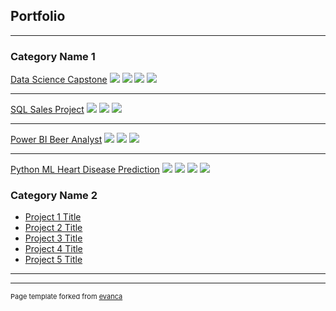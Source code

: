 ## Portfolio

---

### Category Name 1 

[Data Science Capstone](/sample_page)
<img src="Data_Science_Slide1.jpg?raw=true"/>
<img src="Data_Science_Slide2.jpg?raw=true"/>
<img src="Data_Science_Slide3.jpg?raw=true"/>
<img src="Data_Science_Slide4.jpg?raw=true"/>

---
[SQL Sales Project](/pdf/sample_presentation.pdf)
<img src="SQL_Sales_Project1.jpg?raw=true"/>
<img src="SQL_Sales_Project3.jpg?raw=true"/>
<img src="SQL_Sales_Project3.jpg?raw=true"/>

---
[Power BI Beer Analyst](http://example.com/)
<img src="Power_BI_Beer_Analyst1.jpg?raw=true"/>
<img src="Power_BI_Beer_Analyst2.jpg?raw=true"/>
<img src="Power_BI_Beer_Analyst3.jpg?raw=true"/>

---
[Python ML Heart Disease Prediction](http://example.com/)
<img src="Python_ML_Heart_Prediction1.jpg?raw=true"/>
<img src="Python_ML_Heart_Prediction2.jpg?raw=true"/>
<img src="Python_ML_Heart_Prediction3.jpg?raw=true"/>
<img src="Python_ML_Heart_Prediction4.jpg?raw=true"/>

### Category Name 2

- [Project 1 Title](http://example.com/)
- [Project 2 Title](http://example.com/)
- [Project 3 Title](http://example.com/)
- [Project 4 Title](http://example.com/)
- [Project 5 Title](http://example.com/)

---




---
<p style="font-size:11px">Page template forked from <a href="https://github.com/evanca/quick-portfolio">evanca</a></p>
<!-- Remove above link if you don't want to attibute -->
